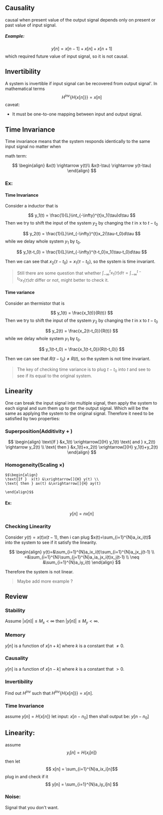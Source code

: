 ## Causality
causal when present value of the output signal depends only on present or past value of input signal.

##### Example:
$$ y[n]=x[n-1]+x[n]+x[n+1] $$
which required future value of input signal, so it is not causal.

## Invertibility
A system is invertible if input signal can be recovered from output signal'.
In mathematical terms $$
H^{inv}\{H\{x[n]\}\}=x[n]
$$
caveat:
- It must be one-to-one mapping between input and output signal.

## Time Invariance
Time invariance means that the system responds identically to the same input signal no matter when

math term: 

$$ \begin{align}
&x(t) \rightarrow y(t)\\ 
&x(t-\tau) \rightarrow y(t-\tau)
\end{align}
$$
### Ex:
#### Time Invariance
Consider a inductor that is

$$
y_1(t) = \frac{1}{L}\int_{-\infty}^{t}x_1(\tau)d\tau
$$
Then we try to shift the input of the system $y_2$  by changing the $t$ in x to $t-t_0$

$$
y_2(t) = \frac{1}{L}\int_{-\infty}^{t}x_2(\tau-t_0)d\tau
$$
while we delay whole system $y_1$ by $t_0$.

$$
y_1(t-t_0) = \frac{1}{L}\int_{-\infty}^{t-t_0}x_1(\tau-t_0)d\tau
$$

Then we can see that $x_2(\tau-t_0) = x_1(\tau-t_0)$, so the system is time invariant.
> Still there are some question that whether $\int_{-\infty}^{t}x_1(\tau)d\tau = \int_{-\infty}^{t-t_0}x_1(\tau)d\tau$ differ or not, might better to check it.



#### Time variance
Consider an thermistor that is

$$
y_1(t) = \frac{x_1(t)}{R(t)}
$$
Then we try to shift the input of the system $y_2$  by changing the $t$ in x to $t-t_0$


$$
y_2(t) = \frac{x_2(t-t_0)}{R(t)}
$$
while we delay whole system $y_1$ by $t_0$.

$$
y_1(t-t_0) = \frac{x_1(t-t_0)}{R(t-t_0)}
$$

Then we can see that $R(t-t_0) \neq R(t)$, so the system is not time invariant.
> The key of checking time variance is to plug $t-t_0$ into $t$ and see to see if its equal to the original system.



## Linearity
One can break the input signal into multiple signal, then apply the system to each signal and sum them up to get the output signal. Which will be the same as applying the system to the original signal.
Therefore it need to be satisfied by two properties:
### Superposition(Additivity $+$ )
$$ \begin{align}
\text{If  }  &x_1(t) \xrightarrow[]{H} y_1(t) \text{ and } x_2(t) \rightarrow y_2(t) \\
\text{ then } &x_1(t)+x_2(t) \xrightarrow[]{H} y_1(t)+y_2(t)
\end{align}
$$

### Homogeneity(Scaling $\times$)
	$$\begin{align}
	\text{If }  x(t) &\xrightarrow[]{H} y(t) \\
	\text{ then } ax(t) &\xrightarrow[]{H} ay(t)
	
	\end{align}$$
	
#### Ex: 

$$ y[n]=nx[n] $$
### Checking Linearity
Consider $y(t)=x(t)x(t-1)$, then i can plug $x(t)=\sum_{i=1}^{N}a_ix_i(t)$ into the system to see if it satisfy the linearity.

$$ 
\begin{align}
y(t)=&\sum_{i=1}^{N}a_ix_i(t)\sum_{i=1}^{N}a_jx_j(t-1) \\
=&\sum_{i=1}^{N}\sum_{j=1}^{N}a_ia_jx_i(t)x_j(t-1) \\
\neq &\sum_{i=1}^{N}a_iy_i(t)
\end{align}
$$

Therefore the system is not linear.

> Maybe add more example ?

## Review 
### Stability
Assume $|x[n]| \leq M_x \lt \infty$ then $|y[n]| \leq M_y \lt \infty$.

### Memory
$y[n]$ is a function of $x[n+k]$ where $k$ is a constant that $\neq 0$.

### Causality
$y[n]$ is a function of $x[n-k]$ where $k$ is a constant that $\gt 0$.

### Invertibility
Find out $H^{inv}$ such that $H^{inv}\{H\{x[n]\}\}=x[n]$.

### Time Invariance
assume $y[n] = H\{x[n]\}$
let input: $x[n-n_0]$ then shall output be: $y[n-n_0]$

## Linearity: 
assume $$
y_i[n]=H\{x_i[n]\}
$$
then let 
$$
x[n] = \sum_{i=1}^{N}a_ix_i[n]$$
plug in and check if it 
$$
y[n] = \sum_{i=1}^{N}a_iy_i[n]
$$
### Noise:
Signal that you don't want.















